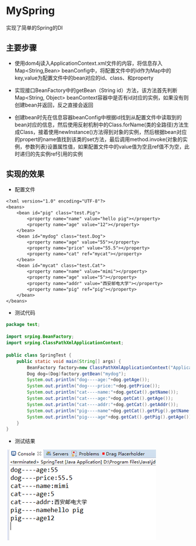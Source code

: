 # MySpring
实现了简单的Spring的DI
## 主要步骤
* 使用dom4j读入ApplicationContext.xml文件的内容，将信息存入Map<String,Bean> beanConfig中，将配置文件中的id作为Map中的key,value为配置文件中的bean对应的id、class、和property

* 实现接口BeanFactory中的getBean（String id）方法，该方法首先判断Map<String, Object> beanContext容器中是否有id对应的实例，如果没有则创建bean并返回，反之直接会返回


* 创建bean时先在信息容器beanConfig中根据id找到从配置文件中读取到的bean对应的信息，然后使用反射机制中的Class.forName(类的全路径)方法生成Class，接着使用newInstance()方法得到对象的实例，然后根据bean对应的propert的name值找到该类的set方法，最后调用method.invoke(对象的实例，参数列表)设置属性值，如果配置文件中的value值为空且ref值不为空，此时递归的先实例ref引用的实例
## 实现的效果
* 配置文件
```
<?xml version="1.0" encoding="UTF-8"?>
<beans>
	<bean id="pig" class="test.Pig">
		<property name="name" value="hello pig"></property>
		<property name="age" value="12"></property>
	</bean>
	<bean id="mydog" class="test.Dog">
		<property name="age" value="55"></property>
		<property name="price" value="55.5"></property>
		<property name="cat" ref="mycat"></property>
	</bean>
	<bean id="mycat" class="test.Cat">
		<property name="name" value="mimi"></property>
		<property name="age" value="5"></property>
		<property name="addr" value="西安邮电大学"></property>
		<property name="pig" ref="pig"></property>
	</bean>
</beans>
```
* 测试代码
```java
package test;

import srping.BeanFactory;
import srping.ClassPathXmlApplicationContext;

public class SpringTest {
	public static void main(String[] args) {
		BeanFactory factory=new ClassPathXmlApplicationContext("ApplicationContext.xml");
		Dog dog=(Dog)factory.getBean("mydog");
		System.out.println("dog----age:"+dog.getAge());
		System.out.println("dog----price:"+dog.getPrice());
		System.out.println("cat----name:"+dog.getCat().getName());
		System.out.println("cat----age:"+dog.getCat().getAge());
		System.out.println("cat----addr:"+dog.getCat().getAddr());
		System.out.println("pig----name"+dog.getCat().getPig().getName());
		System.out.println("pig----age"+dog.getCat().getPig().getAge());
	}
}

```
* 测试结果

![result](result.png)
